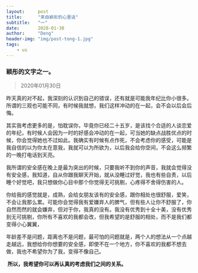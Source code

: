 ```yaml
---
layout:     post
title:      "来自颖彤的心里话"
subtitle:   "一"
date:       2020-01-30
author:     "Deng"
header-img: "img/post-tong-1.jpg"
tags:
    - us
---
```

### 颖彤的文字之一。  ###


>2020年01月30日

​    昨天真的对不起，我深刻的认识到自己的错误，还有就是可能我年纪比你小很多。所谓的三观也可能不同，有时候我就想，我们这样冲动的在一起，会不会以后会后悔。

  其实我考虑更多的是，怕耽误你，毕竟你已经二十五岁，是该找个合适的人谈恋爱的年纪，有时候人会因为一时的好感会冲动的在一起，可当她的缺点战胜优点的时候，你会觉得她也不过如此。我确实有时候有点作死，不会考虑你的感受，可能是我自信的以为你太在意我，我就可以为所欲为，以后我会给你空间，不会这么频繁的一晚打电话到天亮。

​    我所谓的安全感在晚上是最为突出的时候，只要我听不到你的声音，我就会觉得没有安全感，我知道，自从你跟我聊天开始，就从没睡过好觉，我也有些自责，以后睡个好觉吧，我只想做你心目中那个你觉得无可挑剔，心疼得不舍得伤害的人。

​    你给我的感觉就是，成熟，会给女朋友该有的安全感，跟你相处也很舒服，爱笑，不会让我那么累。可能你会觉得我有爱嫌弃人的脾气，但有些人让你不舒服了，你自然而然的就会嫌弃，但对于你，我真的没有。我没有优秀到十全十美，没有优秀到无可挑剔，你所有不喜欢的我都会改，但我希望的是舒服的相处，而不是我们都变得小心翼翼，

​    年龄差不是问题，距离也不是问题，最可怕的问题就是，两个人的想法从一个点越走越远，我想给你你想要的安全感，即使不在一个地方，你不喜欢的我都不想去做，我也不希望你为了我，变得不像自己。

​    **所以，我希望你可以再认真的考虑我们之间的关系。**